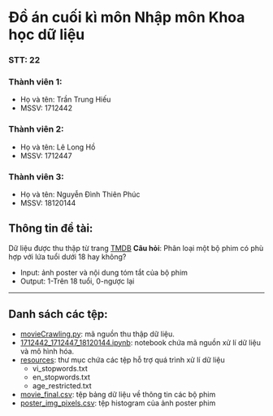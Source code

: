 # Đồ án cuối kì môn Nhập môn Khoa học dữ liệu

### STT: 22
### Thành viên 1:
- Họ và tên: Trần Trung Hiếu
- MSSV: 1712442
### Thành viên 2:
- Họ và tên: Lê Long Hồ
- MSSV: 1712447
### Thành viên 3:
- Họ và tên: Nguyễn Đình Thiên Phúc
- MSSV: 18120144


## Thông tin đề tài:
Dữ liệu được thu thập từ trang [TMDB](https://www.themoviedb.org/)
**Câu hỏi**: Phân loại một bộ phim có phù hợp với lứa tuổi dưới 18 hay không?
- Input: ảnh poster và nội dung tóm tắt của bộ phim
- Output: 1-Trên 18 tuổi, 0-ngược lại

---
## Danh sách các tệp:
- [movieCrawling.py](https://github.com/heraclex12/IntroDS-final/blob/main/movieCrawling.py): mã nguồn thu thập dữ liệu.
- [1712442_1712447_18120144.ipynb](https://github.com/heraclex12/IntroDS-final/blob/main/1712442_1712447_18120144.ipynb): notebook chứa mã nguồn xử lí dữ liệu và mô hình hóa.
- [resources](https://github.com/heraclex12/IntroDS-final/tree/main/resources): thư mục chứa các tệp hỗ trợ quá trình xử lí dữ liệu
  - vi_stopwords.txt
  - en_stopwords.txt
  - age_restricted.txt
- [movie_final.csv](https://github.com/heraclex12/IntroDS-final/blob/main/movie_final.csv): tệp bảng dữ liệu về thông tin các bộ phim
- [poster_img_pixels.csv](https://github.com/heraclex12/IntroDS-final/blob/main/poster_img_pixels.csv): tệp histogram của ảnh poster phim
